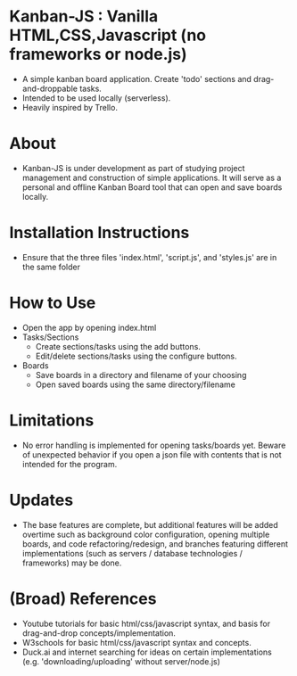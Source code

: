 # Kanban-JS : Vanilla HTML,CSS,Javascript (no frameworks or node.js)
- A simple kanban board application. Create 'todo' sections and drag-and-droppable tasks.
- Intended to be used locally (serverless).
- Heavily inspired by Trello.

# About
- Kanban-JS is under development as part of studying project management and construction of simple applications. It will serve as a personal and offline Kanban Board tool that can open and save boards locally.

# Installation Instructions
- Ensure that the three files 'index.html', 'script.js', and 'styles.js' are in the same folder

# How to Use
- Open the app by opening index.html
- Tasks/Sections
  - Create sections/tasks using the add buttons.
  - Edit/delete sections/tasks using the configure buttons.
- Boards
  - Save boards in a directory and filename of your choosing
  - Open saved boards using the same directory/filename

# Limitations
- No error handling is implemented for opening tasks/boards yet. Beware of unexpected behavior if you open a json file with contents that is not intended for the program.

# Updates
- The base features are complete, but additional features will be added overtime such as background color configuration, opening multiple boards, and code refactoring/redesign, and branches featuring different implementations (such as servers / database technologies / frameworks) may be done.

# (Broad) References
- Youtube tutorials for basic html/css/javascript syntax, and basis for drag-and-drop concepts/implementation.
- W3schools for basic html/css/javascript syntax and concepts.
- Duck.ai and internet searching for ideas on certain implementations (e.g. 'downloading/uploading' without server/node.js)